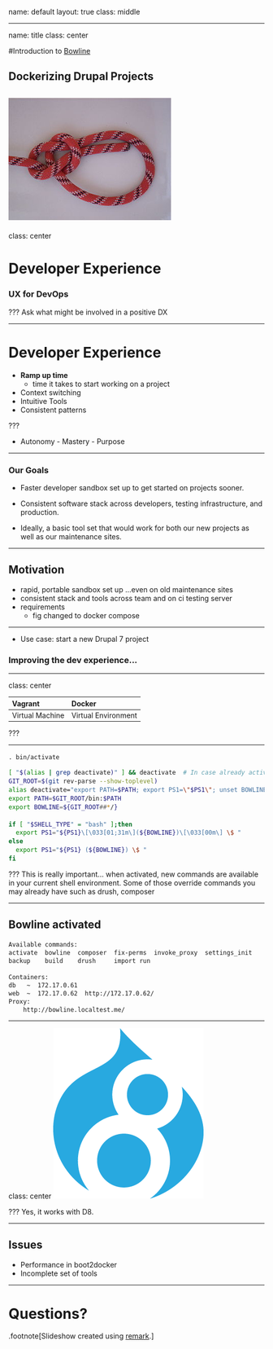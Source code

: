 name: default
layout: true
class: middle

---
name: title
class: center

#Introduction to [Bowline](https://github.com/davenuman/bowline)

## Dockerizing Drupal Projects

![knot](images/320px-Palstek_innen.jpg)
---
class: center
# Developer Experience
### UX for DevOps

???
Ask what might be involved in a positive DX

---
# Developer Experience

 - **Ramp up time**
   - time it takes to start working on a project
 - Context switching
 - Intuitive Tools
 - Consistent patterns

???
 - Autonomy - Mastery - Purpose

---
###  Our Goals

 - Faster developer sandbox set up to get started on projects sooner.

 - Consistent software stack across developers, testing infrastructure, and production.

 - Ideally, a basic tool set that would work for both our new projects as well as our maintenance sites.

---
## Motivation
  - rapid, portable sandbox set up ...even on old maintenance sites
  - consistent stack and tools across team and on ci testing server
- requirements
  - fig changed to docker compose

---

- Use case: start a new Drupal 7 project

### Improving the dev experience...

---
class: center

| Vagrant | Docker |
|:--------|:-------|
| Virtual Machine | Virtual Environment  |

???


---
`. bin/activate`

```bash
[ "$(alias | grep deactivate)" ] && deactivate  # In case already activated.
GIT_ROOT=$(git rev-parse --show-toplevel)
alias deactivate="export PATH=$PATH; export PS1=\"$PS1\"; unset BOWLINE"
export PATH=$GIT_ROOT/bin:$PATH
export BOWLINE=${GIT_ROOT##*/}

if [ "$SHELL_TYPE" = "bash" ];then
  export PS1="${PS1}\[\033[01;31m\](${BOWLINE})\[\033[00m\] \$ "
else
  export PS1="${PS1} (${BOWLINE}) \$ "
fi
```

???
This is really important... when activated, new commands are available in your current shell environment. Some of those override commands you may already have such as drush, composer

---
## Bowline activated

```
Available commands:
activate  bowline  composer  fix-perms	invoke_proxy  settings_init
backup	  build    drush     import	run

Containers:
db   ~  172.17.0.61
web  ~  172.17.0.62  http://172.17.0.62/
Proxy:
	http://bowline.localtest.me/
```

---
class: center
![D8](images/drupal8.png)

???
Yes, it works with D8.

---
## Issues

- Performance in boot2docker
- Incomplete set of tools

---
# Questions?
.footnote[Slideshow created using [remark](http://github.com/gnab/remark).]
